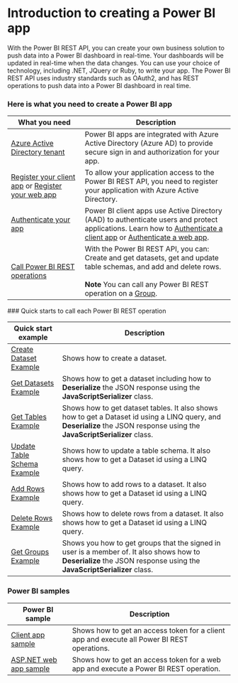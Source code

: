 <properties
   pageTitle="Introduction to creating a Power BI app"
   description="Introduction to creating a Power BI app"
   services="powerbi"
   documentationCenter=""
   authors="derrickv"
   manager="mblythe"
   editor=""
   tags=""/>

<tags
   ms.service="powerbi"
   ms.devlang="NA"
   ms.topic="article"
   ms.tgt_pltfrm="NA"
   ms.workload="powerbi"
   ms.date="11/6/2015"
   ms.author="derrickv"/>

# Introduction to creating a Power BI app

With the Power BI REST API, you can create your own business solution to push data into a Power BI dashboard in real-time.  Your dashboards will be updated in real-time when the data changes. You can use your choice of technology, including .NET, JQuery or Ruby, to write your app. The Power BI REST API uses industry standards such as OAuth2, and has REST operations to push data into a Power BI dashboard in real time.

### Here is what you need to create a Power BI app

|What you need | Description |
|-|-|
| [Azure Active Directory tenant](Create+an+Azure+Active+Directory+tenant.md) | Power BI apps are integrated with  Azure Active Directory (Azure AD) to provide secure sign in and authorization for your app.|
|[Register your client app](Register+a+client+app.md) or [Register your web app](Register+a+web+app.md) | To allow your application access to the Power BI REST API, you need to register your application with Azure Active Directory.|
|[Authenticate your app](Authenticate+to+Power+BI+service.md)  | Power BI client apps use Active Directory (AAD) to authenticate users and protect applications. Learn how to [Authenticate a client app](Authenticate+a+client+app.md) or [Authenticate a web app](Authenticate+a+web+app.md).|
|[Call Power BI REST operations](Power+BI+REST+API+reference.md)  | With the Power BI REST API, you can: Create and get datasets, get and update table schemas, and add and delete rows. <br/><br/> **Note** You can call any Power BI REST operation on a [Group](Get+Groups.md).|

<a name="QuickStarts"/>
### Quick starts to call each Power BI REST operation

|Quick start example | Description |
|-|-|
|[Create Dataset Example](Create+Dataset.md#example) | Shows how to create a dataset.  |
|[Get Datasets Example](Get+Datasets.md#example)  | Shows how to get a dataset including how to **Deserialize** the JSON response using the **JavaScriptSerializer** class.|
|[Get Tables Example](Get+Tables.md#example)  | Shows how to get dataset tables. It also shows how to get a Dataset id using a LINQ query, and **Deserialize** the JSON response using the **JavaScriptSerializer** class. |
|[Update Table Schema Example](Update+Table+Schema.md#example) | Shows how to update a table schema. It also shows how to get a Dataset id using a LINQ query.|
|[Add Rows Example](Add+Rows.md#example) | Shows how to add rows to a dataset.  It also shows how to get a Dataset id using a LINQ query.|
|[Delete Rows Example](Delete+Rows.md#example) | Shows how to delete rows from a dataset.  It also shows how to get a Dataset id using a LINQ query. |
|[Get Groups Example](Get+Groups.md#example) | Shows you how to get groups that the signed in user is a member of. It also shows how to **Deserialize** the JSON response using the **JavaScriptSerializer** class.|

### Power BI samples
|Power BI sample| Description |
|-|-|
|[Client app sample](Power+BI+client+app+sample.md) | Shows how to get an access token for a client app and execute all Power BI REST operations.|
|[ASP.NET web app sample](Power+BI+web+app+sample.md) | Shows how to get an access token for a web app and execute a Power BI REST operation.|
